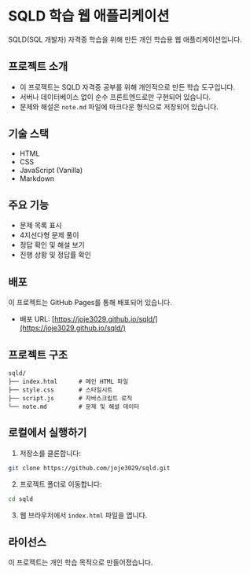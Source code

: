 # SQLD 학습 웹 애플리케이션

SQLD(SQL 개발자) 자격증 학습을 위해 만든 개인 학습용 웹 애플리케이션입니다.

## 프로젝트 소개

- 이 프로젝트는 SQLD 자격증 공부를 위해 개인적으로 만든 학습 도구입니다.
- 서버나 데이터베이스 없이 순수 프론트엔드로만 구현되어 있습니다.
- 문제와 해설은 `note.md` 파일에 마크다운 형식으로 저장되어 있습니다.

## 기술 스택

- HTML
- CSS
- JavaScript (Vanilla)
- Markdown

## 주요 기능

- 문제 목록 표시
- 4지선다형 문제 풀이
- 정답 확인 및 해설 보기
- 진행 상황 및 정답률 확인

## 배포

이 프로젝트는 GitHub Pages를 통해 배포되어 있습니다.

- 배포 URL: [https://joje3029.github.io/sqld/](https://joje3029.github.io/sqld/)

## 프로젝트 구조

```
sqld/
├── index.html      # 메인 HTML 파일
├── style.css       # 스타일시트
├── script.js       # 자바스크립트 로직
└── note.md         # 문제 및 해설 데이터
```

## 로컬에서 실행하기

1. 저장소를 클론합니다:
```bash
git clone https://github.com/joje3029/sqld.git
```

2. 프로젝트 폴더로 이동합니다:
```bash
cd sqld
```

3. 웹 브라우저에서 `index.html` 파일을 엽니다.

## 라이선스

이 프로젝트는 개인 학습 목적으로 만들어졌습니다. 